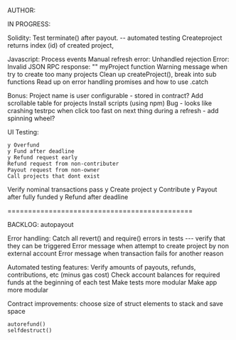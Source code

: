 AUTHOR: <mvpratt>


IN PROGRESS:


Solidity:
  Test terminate() after payout. -- automated testing
  Createproject returns index (id) of created project, 



Javascript:
  Process events
  Manual refresh error:
  Unhandled rejection Error: Invalid JSON RPC response: ""
  myProject function
  Warning message when try to create too many projects
  Clean up createProject(), break into sub functions
  Read up on error handling promises and how to use .catch



Bonus:
  Project name is user configurable - stored in contract?
  Add scrollable table for projects
  Install scripts (using npm)
  Bug - looks like crashing testrpc when click too fast on next thing during a refresh - add spinning wheel?

UI Testing:

    y Overfund 
    y Fund after deadline
    y Refund request early
    Refund request from non-contributer
    Payout request from non-owner
    Call projects that dont exist

  Verify nominal transactions pass
    y Create project
    y Contribute
    y Payout after fully funded
    y Refund after deadline

=============================================

BACKLOG: 
    autopayout
    
  Error handling:
    Catch all revert() and require() errors in tests --- verify that they can be triggered
    Error message when attempt to create project by non external account
    Error message when transaction fails for another reason

  Automated testing features:
    Verify amounts of payouts, refunds, contributions, etc (minus gas cost) 
    Check account balances for required funds at the beginning of each test
    Make tests more modular
    Make app more modular

  Contract improvements:
    choose size of struct elements to stack and save space

    autorefund()
    selfdestruct()
